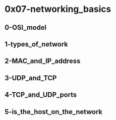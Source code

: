 # 0x07-networking_basics


## 0-OSI_model

## 1-types_of_network

## 2-MAC_and_IP_address

## 3-UDP_and_TCP

## 4-TCP_and_UDP_ports

## 5-is_the_host_on_the_network
